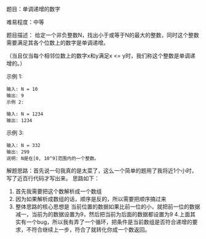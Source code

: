 题目：单调递增的数字

难易程度：中等

题目描述： 给定一个非负整数N，找出小于或等于N的最大的整数，同时这个整数需要满足其各个位数上的数字是单调递增。

（当且仅当每个相邻位数上的数字x和y满足x <= y时，我们称这个整数是单调递增的。）

示例 1:

    输入: N = 10
    输出: 9
    示例 2:
    
    输入: N = 1234
    输出: 1234

示例 3:

    输入: N = 332
    输出: 299
    说明: N是在[0, 10^9]范围内的一个整数。

解题思路：首先说一句我真的是太菜了，这么一个简单的题用了我将近1个小时，写了近百行代码才写出来。
思路如下：
1. 首先我需要把这个数解析成一个数组
2. 因为如果解析成数组的话，顺序是反的，所以需要把顺序搞过来
3. 整体思路的核心思想是  当前位置的数据如果比前一位的小，就把前一位的数据减一，当前为的数据设置为9，然后把当前为后面的数据都设置为9
4.上面其实有一个bug，所以我有弄了一个循环，把条件是当前数组是否符合递增的要求，不符合继续上一步，符合了就转化你成一个数返回。
